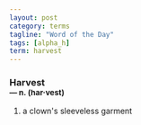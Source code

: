 ```yaml
---
layout: post
category: terms
tagline: "Word of the Day"
tags: [alpha_h]
term: harvest
---
```


<h3>Harvest<br/> <small>&mdash; n. (har<span>&middot;</span>vest)</small></h3>
<p><ol>
<li>a clown's sleeveless garment</li>
</ol></p>
